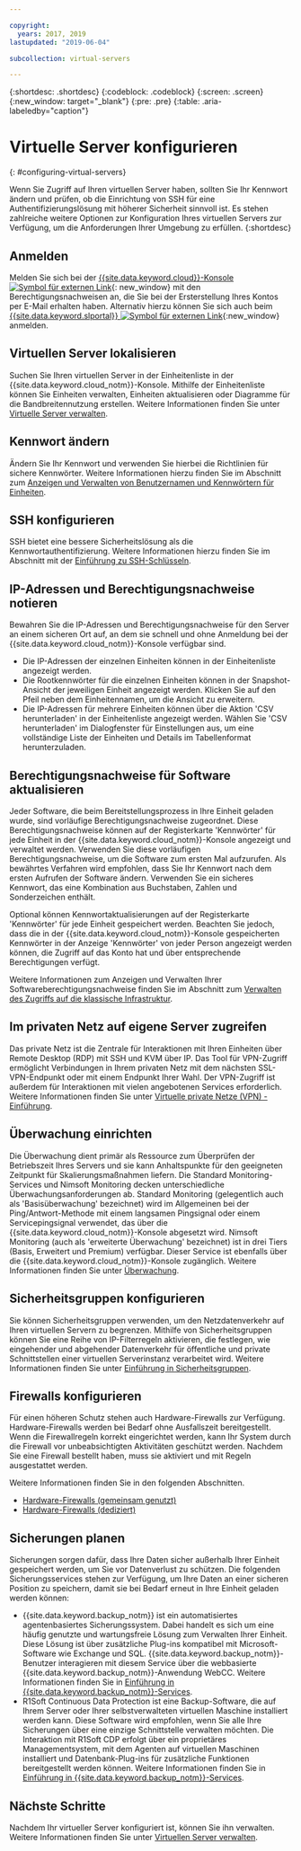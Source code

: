 ```yaml
---

copyright:
  years: 2017, 2019
lastupdated: "2019-06-04"

subcollection: virtual-servers

---
```


{:shortdesc: .shortdesc}
{:codeblock: .codeblock}
{:screen: .screen}
{:new_window: target="_blank"}
{:pre: .pre}
{:table: .aria-labeledby="caption"}


# Virtuelle Server konfigurieren
{: #configuring-virtual-servers}

Wenn Sie Zugriff auf Ihren virtuellen Server haben, sollten Sie Ihr Kennwort ändern und prüfen, ob die Einrichtung von SSH für eine Authentifizierungslösung mit höherer Sicherheit sinnvoll ist. Es stehen zahlreiche weitere Optionen zur Konfiguration Ihres virtuellen Servers zur Verfügung, um die Anforderungen Ihrer Umgebung zu erfüllen.
{:shortdesc}

## Anmelden
Melden Sie sich bei der [{{site.data.keyword.cloud}}-Konsole ![Symbol für externen Link](../icons/launch-glyph.svg "Symbol für externen Link")](https://cloud.ibm.com/classic?){: new_window} mit den Berechtigungsnachweisen an, die Sie bei der Ersterstellung Ihres Kontos per E-Mail erhalten haben. Alternativ hierzu können Sie sich auch beim [{{site.data.keyword.slportal}} ![Symbol für externen Link](../../icons/launch-glyph.svg "Symbol für externen Link")](https://control.softlayer.com/){:new_window} anmelden.

## Virtuellen Server lokalisieren
Suchen Sie Ihren virtuellen Server in der Einheitenliste in der {{site.data.keyword.cloud_notm}}-Konsole. Mithilfe der Einheitenliste können Sie Einheiten verwalten, Einheiten aktualisieren oder Diagramme für die Bandbreitennutzung erstellen. Weitere Informationen finden Sie unter [Virtuelle Server verwalten](/docs/vsi?topic=virtual-servers-managing-virtual-servers#managing-virtual-servers).

## Kennwort ändern
Ändern Sie Ihr Kennwort und verwenden Sie hierbei die Richtlinien für sichere Kennwörter. Weitere Informationen hierzu finden Sie im Abschnitt zum [Anzeigen und Verwalten von Benutzernamen und Kennwörtern für Einheiten](/docs/vsi?topic=virtual-servers-view-update-user-name-password-for-device#view-update-user-name-password-for-device).

## SSH konfigurieren
SSH bietet eine bessere Sicherheitslösung als die Kennwortauthentifizierung. Weitere Informationen hierzu finden Sie im Abschnitt mit der [Einführung zu SSH-Schlüsseln](/docs/infrastructure/ssh-keys?topic=ssh-keys-getting-started-tutorial#getting-started-tutorial).

## IP-Adressen und Berechtigungsnachweise notieren
Bewahren Sie die IP-Adressen und Berechtigungsnachweise für den Server an einem sicheren Ort auf, an dem sie schnell und ohne Anmeldung bei der {{site.data.keyword.cloud_notm}}-Konsole verfügbar sind.
- Die IP-Adressen der einzelnen Einheiten können in der Einheitenliste angezeigt werden.
- Die Rootkennwörter für die einzelnen Einheiten können in der Snapshot-Ansicht der jeweiligen Einheit angezeigt werden. Klicken Sie auf den Pfeil neben dem Einheitennamen, um die Ansicht zu erweitern.
- Die IP-Adressen für mehrere Einheiten können über die Aktion 'CSV herunterladen' in der Einheitenliste angezeigt werden. Wählen Sie 'CSV herunterladen' im Dialogfenster für Einstellungen aus, um eine vollständige Liste der Einheiten und Details im Tabellenformat herunterzuladen.

## Berechtigungsnachweise für Software aktualisieren
Jeder Software, die beim Bereitstellungsprozess in Ihre Einheit geladen wurde, sind vorläufige Berechtigungsnachweise zugeordnet. Diese Berechtigungsnachweise können auf der Registerkarte 'Kennwörter' für jede Einheit in der {{site.data.keyword.cloud_notm}}-Konsole angezeigt und verwaltet werden. Verwenden Sie diese vorläufigen Berechtigungsnachweise, um die Software zum ersten Mal aufzurufen. Als bewährtes Verfahren wird empfohlen, dass Sie Ihr Kennwort nach dem ersten Aufrufen der Software ändern. Verwenden Sie ein sicheres Kennwort, das eine Kombination aus Buchstaben, Zahlen und Sonderzeichen enthält.

Optional können Kennwortaktualisierungen auf der Registerkarte 'Kennwörter' für jede Einheit gespeichert werden. Beachten Sie jedoch, dass die in der {{site.data.keyword.cloud_notm}}-Konsole gespeicherten Kennwörter in der Anzeige 'Kennwörter' von jeder Person angezeigt werden können, die Zugriff auf das Konto hat und über entsprechende Berechtigungen verfügt.

Weitere Informationen zum Anzeigen und Verwalten Ihrer Softwareberechtigungsnachweise finden Sie im Abschnitt zum [Verwalten des Zugriffs auf die klassische Infrastruktur](/docs/vsi?topic=iam-mngclassicinfra).

## Im privaten Netz auf eigene Server zugreifen
Das private Netz ist die Zentrale für Interaktionen mit Ihren Einheiten über Remote Desktop (RDP) mit SSH und KVM über IP. Das Tool für VPN-Zugriff ermöglicht Verbindungen in Ihrem privaten Netz mit dem nächsten SSL-VPN-Endpunkt oder mit einem Endpunkt Ihrer Wahl. Der VPN-Zugriff ist außerdem für Interaktionen mit vielen angebotenen Services erforderlich. Weitere Informationen finden Sie unter [Virtuelle private Netze (VPN) - Einführung](/docs/infrastructure/iaas-vpn?topic=VPN-gettingstarted-with-virtual-private-networking).

## Überwachung einrichten
Die Überwachung dient primär als Ressource zum Überprüfen der Betriebszeit Ihres Servers und sie kann Anhaltspunkte für den geeigneten Zeitpunkt für Skalierungsmaßnahmen liefern. Die Standard Monitoring-Services und Nimsoft Monitoring decken unterschiedliche Überwachungsanforderungen ab. Standard Monitoring (gelegentlich auch als 'Basisüberwachung' bezeichnet) wird im Allgemeinen bei der Ping/Antwort-Methode mit einem langsamen Pingsignal oder einem Servicepingsignal verwendet, das über die {{site.data.keyword.cloud_notm}}-Konsole abgesetzt wird. Nimsoft Monitoring (auch als 'erweiterte Überwachung' bezeichnet) ist in drei Tiers (Basis, Erweitert und Premium) verfügbar. Dieser Service ist ebenfalls über die {{site.data.keyword.cloud_notm}}-Konsole zugänglich. Weitere Informationen finden Sie unter [Überwachung](/docs/infrastructure/SLmonitoring?topic=slmonitoring-monitoring#monitoring).

## Sicherheitsgruppen konfigurieren
Sie können Sicherheitsgruppen verwenden, um den Netzdatenverkehr auf Ihren virtuellen Servern zu begrenzen. Mithilfe von Sicherheitsgruppen können Sie eine Reihe von IP-Filterregeln aktivieren, die festlegen, wie eingehender und abgehender Datenverkehr für öffentliche und private Schnittstellen einer virtuellen Serverinstanz verarbeitet wird. Weitere Informationen finden Sie unter [Einführung in Sicherheitsgruppen](/docs/infrastructure/security-groups?topic=security-groups-getting-started).

## Firewalls konfigurieren
Für einen höheren Schutz stehen auch Hardware-Firewalls zur Verfügung. Hardware-Firewalls werden bei Bedarf ohne Ausfallszeit bereitgestellt. Wenn die Firewallregeln korrekt eingerichtet werden, kann Ihr System durch die Firewall vor unbeabsichtigten Aktivitäten geschützt werden. Nachdem Sie eine Firewall bestellt haben, muss sie aktiviert und mit Regeln ausgestattet werden.

Weitere Informationen finden Sie in den folgenden Abschnitten.

* [Hardware-Firewalls (gemeinsam genutzt)](/docs/infrastructure/hardware-firewall-shared?topic=hardware-firewall-shared-about-hardware-firewall-shared-)
* [Hardware-Firewalls (dediziert)](/docs/infrastructure/hardware-firewall-dedicated?topic=hardware-firewall-dedicated-about-the-hardware-firewall-dedicated-)

## Sicherungen planen
Sicherungen sorgen dafür, dass Ihre Daten sicher außerhalb Ihrer Einheit gespeichert werden, um Sie vor Datenverlust zu schützen. Die folgenden Sicherungsservices stehen zur Verfügung, um Ihre Daten an einer sicheren Position zu speichern, damit sie bei Bedarf erneut in Ihre Einheit geladen werden können:
- {{site.data.keyword.backup_notm}} ist ein automatisiertes agentenbasiertes Sicherungssystem. Dabei handelt es sich um eine häufig genutzte und wartungsfreie Lösung zum Verwalten Ihrer Einheit. Diese Lösung ist über zusätzliche Plug-ins kompatibel mit Microsoft-Software wie Exchange und SQL. {{site.data.keyword.backup_notm}}-Benutzer interagieren mit diesem Service über die webbasierte {{site.data.keyword.backup_notm}}-Anwendung WebCC. Weitere Informationen finden Sie in [Einführung in {{site.data.keyword.backup_notm}}-Services](/docs/infrastructure/Backup?topic=Backup-getting-started).
- R1Soft Continuous Data Protection ist eine Backup-Software, die auf Ihrem Server oder Ihrer selbstverwalteten virtuellen Maschine installiert werden kann. Diese Software wird empfohlen, wenn Sie alle Ihre Sicherungen über eine einzige Schnittstelle verwalten möchten. Die Interaktion mit R1Soft CDP erfolgt über ein proprietäres Managementsystem, mit dem Agenten auf virtuellen Maschinen installiert und Datenbank-Plug-ins für zusätzliche Funktionen bereitgestellt werden können. Weitere Informationen finden Sie in [Einführung in {{site.data.keyword.backup_notm}}-Services](/docs/infrastructure/Backup?topic=Backup-getting-started).

## Nächste Schritte
Nachdem Ihr virtueller Server konfiguriert ist, können Sie ihn verwalten. Weitere Informationen finden Sie unter [Virtuellen Server verwalten](/docs/vsi?topic=virtual-servers-managing-virtual-servers#managing-virtual-servers).
